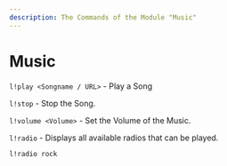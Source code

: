 ```yaml
---
description: The Commands of the Module "Music"
---
```


# Music

`l!play <Songname / URL>` - Play a Song

`l!stop` - Stop the Song.

`l!volume <Volume>` - Set the Volume of the Music.

`l!radio` - Displays all available radios that can be played.

`l!radio rock`
